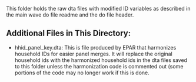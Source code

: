 This folder holds the raw dta files with modified ID variables as described in the main wave do file readme and the do file header.

## Additional Files in This Directory: 
 * hhid_panel_key.dta: This is file produced by EPAR that harmonizes household IDs for easier panel merges. It will replace the original household ids with the harmonized household ids in the dta files saved to this folder unless the harmonization code is commented out (some portions of the code may no longer work if this is done.